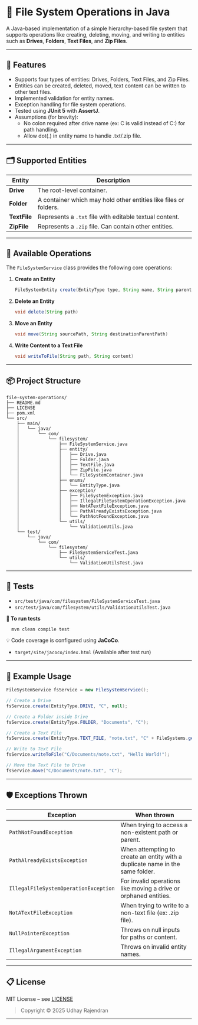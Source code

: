 
# 📁 File System Operations in Java

A Java-based implementation of a simple hierarchy-based file system that supports operations like creating, deleting, moving, and writing to entities such as **Drives**, **Folders**, **Text Files**, and **Zip Files**.

---

## 🚀 Features

- Supports four types of entities: Drives, Folders, Text Files, and Zip Files.
- Entities can be created, deleted, moved, text content can be written to other text files.
- Implemented validation for entity names.
- Exception handling for file system operations.
- Tested using **JUnit 5** with **AssertJ**.
- Assumptions (for brevity):
  - No colon required after drive name (ex: C is valid instead of C:) for path handling.
  - Allow dot(.) in entity name to handle .txt/.zip file.
  
---

## 🗂️ Supported Entities

| Entity      | Description                                                      |
|-------------|------------------------------------------------------------------|
| **Drive**   | The root-level container.                                        |
| **Folder**  | A container which may hold other entities like files or folders. |
| **TextFile**| Represents a `.txt` file with editable textual content.          |
| **ZipFile** | Represents a `.zip` file. Can contain other entities.            |

---

## 🔧 Available Operations

The `FileSystemService` class provides the following core operations:

1. **Create an Entity**
   ```java
   FileSystemEntity create(EntityType type, String name, String parentPath)
   ```

2. **Delete an Entity**
   ```java
   void delete(String path)
   ```

3. **Move an Entity**
   ```java
   void move(String sourcePath, String destinationParentPath)
   ```

4. **Write Content to a Text File**
   ```java
   void writeToFile(String path, String content)
   ```

---

## 📦 Project Structure

```
file-system-operations/
├── README.md
├── LICENSE
├── pom.xml
└── src/
    ├── main/
    │   └── java/
    │       └── com/
    │           └── filesystem/
    │               ├── FileSystemService.java
    │               ├── entity/
    │               │   ├── Drive.java
    │               │   ├── Folder.java
    │               │   ├── TextFile.java
    │               │   ├── ZipFile.java
    │               │   └── FileSystemContainer.java
    │               ├── enums/
    │               │   └── EntityType.java
    │               ├── exception/
    │               │   ├── FileSystemException.java
    │               │   ├── IllegalFileSystemOperationException.java
    │               │   ├── NotATextFileException.java
    │               │   ├── PathAlreadyExistsException.java
    │               │   └── PathNotFoundException.java
    │               └── utils/
    │                   └── ValidationUtils.java
    └── test/
        └── java/
            └── com/
                └── filesystem/
                    ├── FileSystemServiceTest.java
                    └── utils/
                        └── ValidationUtilsTest.java
```

---

## 🧪 Tests
- `src/test/java/com/filesystem/FileSystemServiceTest.java`
- `src/test/java/com/filesystem/utils/ValidationUtilsTest.java`

**🏃 To run tests**
```bash
  mvn clean compile test
```

💡 Code coverage is configured using **JaCoCo**.
- `target/site/jacoco/index.html` (Available after test run)
---

## 📝 Example Usage

```java
FileSystemService fsService = new FileSystemService();

// Create a Drive
fsService.create(EntityType.DRIVE, "C", null);

// Create a Folder inside Drive
fsService.create(EntityType.FOLDER, "Documents", "C");

// Create a Text File
fsService.create(EntityType.TEXT_FILE, "note.txt", "C" + FileSystems.getDefault().getSeparator() + "Documents");

// Write to Text File
fsService.writeToFile("C/Documents/note.txt", "Hello World!");

// Move the Text File to Drive
fsService.move("C/Documents/note.txt", "C");
```

---

## 🛡️ Exceptions Thrown

| Exception | When thrown                                                                   |
|----------|-------------------------------------------------------------------------------|
| `PathNotFoundException` | When trying to access a non-existent path or parent.                          |
| `PathAlreadyExistsException` | When attempting to create an entity with a duplicate name in the same folder. |
| `IllegalFileSystemOperationException` | For invalid operations like moving a drive or orphaned entities.              |
| `NotATextFileException` | When trying to write to a non-text file (ex: .zip file).                      |
| `NullPointerException` | Throws on null inputs for paths or content.                                   |
| `IllegalArgumentException` | Throws on invalid entity names.                                               |

---

## 📋 License

MIT License – see [LICENSE](LICENSE)

> Copyright © 2025 Udhay Rajendran

---
